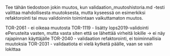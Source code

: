 Tee tähän tiedostoon jokin muutos, kun validaation_muutoshistoria.md -testi valittaa mahdollisesta muutoksesta, mutta kyseessä on esimerkiksi refaktorointi tai muu validoinnin toimintaan vaikuttamaton muutos.

TOR-2061 - ei oikeaa muutosta
TOR-1119 - lisätty lops2019-validointi ePerusteita vasten, mutta vasta siten että se lähettää virheitä lokille -> ei näy rajapinnan käyttäjälle
TOR-2040 - validaation refaktorointi, ei toiminnallisia muutoksia
TOR-2031 - validaatiota ei vielä kytketä päälle, vaan se vain lokittaa